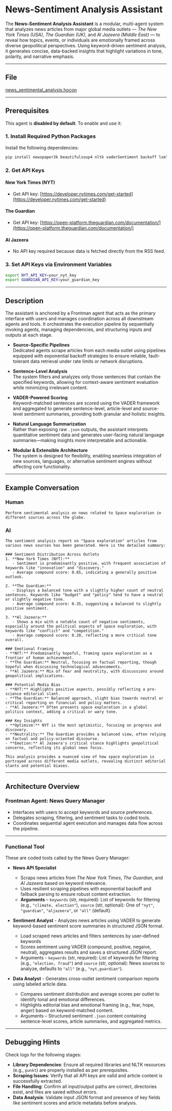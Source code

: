 # News-Sentiment Analysis Assistant

The **News-Sentiment Analysis Assistant** is a modular, multi-agent system that analyzes news articles from major global media outlets — *The New York Times (USA)*, 
*The Guardian (UK)*, and *Al Jazeera (Middle East)* — to reveal how topics, events, or individuals are emotionally framed across diverse geopolitical perspectives. Using keyword-driven sentiment analysis, it generates concise, data-backed insights that highlight variations in tone, polarity, and narrative emphasis.

---

## File

[news_sentimental_analysis.hocon](../../registries/news_sentimental_analysis.hocon)

---
## Prerequisites

This agent is **disabled by default**. To enable and use it:

### 1. Install Required Python Packages

Install the following dependencies:
```bash
pip install newspaper3k beautifulsoup4 nltk vaderSentiment backoff lxml
```
### 2. Get API Keys

#### New York Times (NYT)
- Get API key: [https://developer.nytimes.com/get-started](https://developer.nytimes.com/get-started)

#### The Guardian
- Get API key: [https://open-platform.theguardian.com/documentation/](https://open-platform.theguardian.com/documentation/)

#### Al Jazeera
- No API key required because data is fetched directly from the RSS feed.

### 3. Set API Keys via Environment Variables

```bash
export NYT_API_KEY=your_nyt_key
export GUARDIAN_API_KEY=your_guardian_key
```

---

## Description

The assistant is anchored by a Frontman agent that acts as the primary interface with users and manages coordination across all downstream agents and tools. 
It orchestrates the execution pipeline by sequentially invoking agents, managing dependencies, and structuring inputs and outputs at each stage.

- **Source-Specific Pipelines**  
  Dedicated agents scrape articles from each media outlet using pipelines equipped with exponential backoff strategies to ensure reliable, fault-tolerant data retrieval under rate limits or network disruptions.

- **Sentence-Level Analysis**  
  The system filters and analyzes only those sentences that contain the specified keywords, allowing for context-aware sentiment evaluation while minimizing irrelevant content.

- **VADER-Powered Scoring**  
  Keyword-matched sentences are scored using the VADER framework and aggregated to generate sentence-level, article-level and source-level sentiment summaries, providing both granular and holistic insights.

- **Natural Language Summarization**  
  Rather than exposing raw `.json` outputs, the assistant interprets quantitative sentiment data and generates user-facing natural language summaries—making insights more interpretable and actionable.

- **Modular & Extensible Architecture**  
  The system is designed for flexibility, enabling seamless integration of new sources, languages, or alternative sentiment engines without affecting core functionality.

---

## Example Conversation

### Human

```text
Perform sentimental analysis on news related to Space exploration in different sources across the globe.
```

### AI

```text
The sentiment analysis report on "Space exploration" articles from various news sources has been generated. Here is the detailed summary:

### Sentiment Distribution Across Outlets
1. **New York Times (NYT):**
   - Sentiment is predominantly positive, with frequent association of keywords like "innovation" and "discovery."
   - Average compound score: 0.65, indicating a generally positive outlook.

2. **The Guardian:**
   - Displays a balanced tone with a slightly higher count of neutral sentences. Keywords like "budget" and "policy" tend to have a neutral or slightly negative tone.
   - Average compound score: 0.35, suggesting a balanced to slightly positive sentiment.

3. **Al Jazeera:**
   - Shows a mix with a notable count of negative sentiments, especially around the political aspects of space exploration, with keywords like "conflict" and "competition."
   - Average compound score: 0.20, reflecting a more critical tone overall.

### Emotional Framing
- **NYT:** Predominantly hopeful, framing space exploration as a frontier of human achievement.
- **The Guardian:** Neutral, focusing on factual reporting, though hopeful when discussing technological advancements.
- **Al Jazeera:** Mix of fear and neutrality, with discussions around geopolitical implications.

### Potential Media Bias
- **NYT:** Highlights positive aspects, possibly reflecting a pro-science editorial slant.
- **The Guardian:** Balanced approach, slight bias towards neutral or critical reporting on financial and policy matters.
- **Al Jazeera:** Often presents space exploration in a global politics context, adding a critical or wary tone.

### Key Insights
- **Optimism:** NYT is the most optimistic, focusing on progress and discovery.
- **Neutrality:** The Guardian provides a balanced view, often relying on factual and policy-oriented discourse.
- **Emotion:** Al Jazeera's critical stance highlights geopolitical concerns, reflecting its global news focus.

This analysis provides a nuanced view of how space exploration is portrayed across different media outlets, revealing distinct editorial slants and potential biases.
```

---

## Architecture Overview

### Frontman Agent: News Query Manager

- Interfaces with users to accept keywords and source preferences.  
- Delegates scraping, filtering, and sentiment tasks to coded tools.  
- Coordinates sequential agent execution and manages data flow across the pipeline.

---

### Functional Tool

These are coded tools called by the News Query Manager:

- **News API Specialist**
  - Scraps news articles from *The New York Times*, *The Guardian*, and *Al Jazeera* based on keyword relevance.
  - Uses resilient scraping pipelines with exponential backoff and fallback parsing to ensure robust content extraction.
  - **Arguments** – `keywords` (str, required): List of keywords for filtering (e.g., `"climate, election"`), `source` (str, optional): One of `"nyt"`, `"guardian"`, `"aljazeera"`, or `"all"` (default).


- **Sentiment Analyst** - Analyzes news articles using VADER to generate keyword-based sentiment score summaries in structured JSON format.
  - Load scraped news articles and filters sentences by user-defined keywords
  - Scores sentiment using VADER (compound, positive, negaive, neutral), aggregates results and saves a structured JSON report.
  - Arguments - `keywords` (str, required): List of keywords for filtering (e.g., `"election, fraud"`) and `source` (str, optional): News sources to analyze, defaults to `"all"` (e.g., `"nyt,guardian"`). 
      
- **Data Analyst** - Generates cross-outlet sentiment comparison reports using labeled article data.
  - Compares sentiment distribution and average scores per outlet to identify tonal and emotional differences.
  - Highlights editorial bias and emotional framing (e.g., fear, hope, anger) based on keyword-matched content.
  - Arguments – Structured sentiment `.json` content containing sentence-level scores, article summaries, and aggregated metrics.

---

## Debugging Hints

Check logs for the following stages:

- **Library Dependencies**: Ensure all required libraries and NLTK resources (e.g., `punkt`) are properly installed as per prerequisites.
- **Scraping Issues**: Verify that all API keys are valid and article content is successfully extracted.
- **File Handling**: Confirm all input/output paths are correct, directories exist, and files are saved without errors.
- **Data Analysis**: Validate input JSON format and presence of key fields like sentiment scores and article metadata before analysis.
